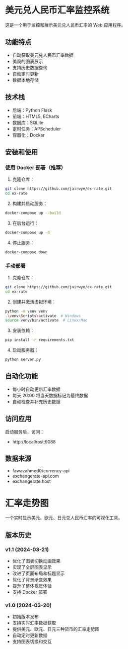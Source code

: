 # 美元兑人民币汇率监控系统

这是一个用于监控和展示美元兑人民币汇率的 Web 应用程序。

## 功能特点

- 自动获取美元兑人民币汇率数据
- 美观的图表展示
- 支持历史数据查询
- 自动定时更新
- 数据本地存储

## 技术栈

- 后端：Python Flask
- 前端：HTML5, ECharts
- 数据库：SQLite
- 定时任务：APScheduler
- 容器化：Docker

## 安装和使用

### 使用 Docker 部署（推荐）

1. 克隆仓库：
```bash
git clone https://github.com/jairwye/ex-rate.git
cd ex-rate
```

2. 构建并启动服务：
```bash
docker-compose up --build
```

3. 在后台运行：
```bash
docker-compose up -d
```

4. 停止服务：
```bash
docker-compose down
```

### 手动部署

1. 克隆仓库：
```bash
git clone https://github.com/jairwye/ex-rate.git
cd ex-rate
```

2. 创建并激活虚拟环境：
```bash
python -m venv venv
.\venv\Scripts\activate  # Windows
source venv/bin/activate  # Linux/Mac
```

3. 安装依赖：
```bash
pip install -r requirements.txt
```

4. 启动服务器：
```bash
python server.py
```

## 自动化功能

- 每小时自动更新汇率数据
- 每天 20:00 将当天数据标记为最终数据
- 自动检查并补充历史数据

## 访问应用

启动服务后，访问：
- http://localhost:9088

## 数据来源

- fawazahmed0/currency-api
- exchangerate-api.com
- exchangerate.host

# 汇率走势图

一个实时显示美元、欧元、日元兑人民币汇率的可视化工具。

## 版本历史

### v1.1 (2024-03-21)
- 优化了图表切换动画效果
- 实现了全屏图表显示
- 改进了页面布局和标题显示
- 优化了背景渐变效果
- 提升了整体视觉体验
- 支持 Docker 部署

### v1.0 (2024-03-20)
- 初始版本发布
- 支持实时汇率数据获取
- 提供美元、欧元、日元三种货币的汇率走势图
- 自动定时更新数据
- 支持图表切换和交互 